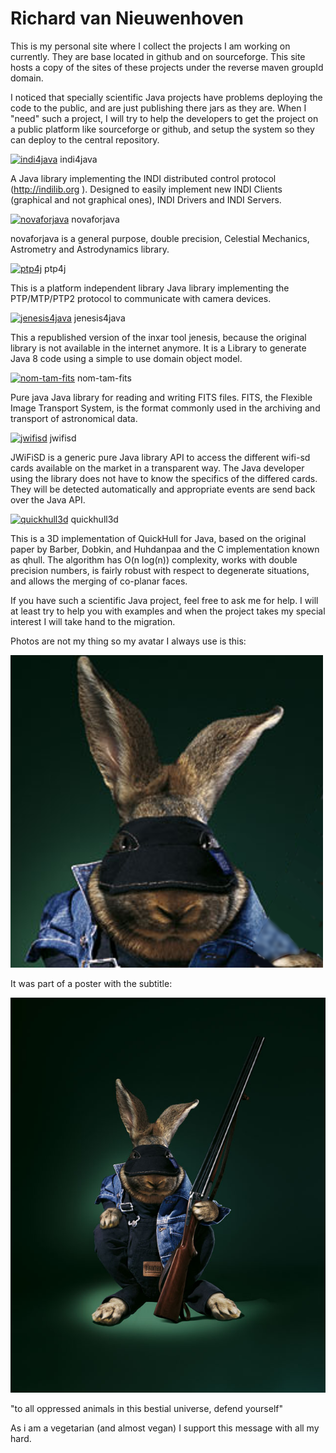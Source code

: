 # Richard van Nieuwenhoven

This is my personal site where I collect the projects I am working on 
currently. They are base located in github and on sourceforge. This site 
hosts a copy of the sites of these projects under the reverse maven 
groupId domain.

I noticed that specially scientific Java projects have problems 
deploying the code to the public, and are just publishing there jars as 
they are. When I "need" such a project, I will try to help the 
developers to get the project on a public platform like sourceforge or 
github, and setup the system so they can deploy to the central repository.

[![indi4java](https://a.fsdn.com/allura/p/indiforjava/icon)](https://sourceforge.net/projects/indiforjava) indi4java

A Java library implementing the INDI distributed control protocol (http://indilib.org ). Designed to easily implement new INDI Clients (graphical and not graphical ones), INDI Drivers and INDI Servers.

[![novaforjava](https://a.fsdn.com/allura/p/novaforjava/icon)](https://sourceforge.net/projects/novaforjava) novaforjava

novaforjava is a general purpose, double precision, Celestial Mechanics, Astrometry and Astrodynamics library. 

[![ptp4j](https://a.fsdn.com/allura/p/ptp4j/icon)](https://sourceforge.net/projects/ptp4j) ptp4j

This is a platform independent library Java library implementing the PTP/MTP/PTP2 protocol to communicate with camera devices.

[![jenesis4java](https://a.fsdn.com/allura/p/jenesis4java/icon)](https://sourceforge.net/projects/jenesis4java) jenesis4java

This a republished version of the inxar tool jenesis, because the original library is not available in the internet anymore. It is a Library to generate Java 8 code using a simple to use domain object model.

[![nom-tam-fits](https://avatars1.githubusercontent.com/u/10752167?v=3&s=84)](https://github.com/nom-tam-fits/nom-tam-fits) nom-tam-fits

Pure java Java library for reading and writing FITS files. FITS, the Flexible Image Transport System, is the format commonly used in the archiving and transport of astronomical data.

[![jwifisd](https://avatars1.githubusercontent.com/u/10893363?v=3&s=84)](https://github.com/jwifisd/jwifisd) jwifisd

JWiFiSD is a generic pure Java library API to access the different wifi-sd cards available on the market in a transparent way. The Java developer using the library does not have to know the specifics of the differed cards. They will be detected automatically and appropriate events are send back over the Java API.

[![quickhull3d](https://avatars3.githubusercontent.com/u/9456789?v=3&s=84)](https://github.com/Quickhull3d/quickhull3d) quickhull3d

This is a 3D implementation of QuickHull for Java, based on the original paper by Barber, Dobkin, and Huhdanpaa and the C implementation known as qhull. The algorithm has O(n log(n)) complexity, works with double precision numbers, is fairly robust with respect to degenerate situations, and allows the merging of co-planar faces.

If you have such a scientific Java project, feel free to ask me for 
help. I will at least try to help you with examples and when the project 
takes my special interest I will take hand to the migration.

Photos are not my thing so my avatar I always use is this:

[![Avatar](images/rabbitt_avatar.png)](images/rabbitt_avatar.png)

It was part of a poster with the subtitle:

[![Poster](images/2070_BM_rabbitt_small.jpg)](images/2070_BM_rabbitt_small.jpg)

"to all oppressed animals in this bestial universe, defend yourself"

As i am a vegetarian (and almost vegan) I support this message with all 
my hard.